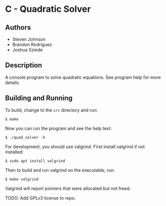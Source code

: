 
# C - Quadratic Solver

## Authors
* Steven Johnson
* Brandon Rodriguez
* Joshua Sziede

## Description
A console program to solve quadratic equations. See program help for more details.

## Building and Running

To build, change to the `src` directory and run:

    $ make

Now you can run the program and see the help text:

    $ ./quad_solver -h

For development, you should use valgrind. First install valgrind if not installed:

    $ sudo apt install valgrind

Then to build and run valgrind on the executable, run:

    $ make valgrind

Valgrind will report pointers that were allocated but not freed.

TODO: Add GPLv3 license to repo.
